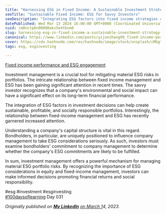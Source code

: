 ```yaml
---
title: "Harnessing ESG in Fixed Income: A Sustainable Investment Strategy for the Savvy Investor"
seoTitle: "Sustainable Fixed Income: ESG for Savvy Investors"
seoDescription: "Integrating ESG factors into fixed income strategies can mitigate risks and enhance long-term financial performance for investors"
datePublished: Wed Mar 13 2024 16:00:00 GMT+0000 (Coordinated Universal Time)
cuid: cm0nctp6n00000akz5e4tbvm8
slug: harnessing-esg-in-fixed-income-a-sustainable-investment-strategy-for-the-savvy-investor
canonical: https://www.linkedin.com/posts/yijunzhang99_fixed-income-performance-and-esg-engagement-activity-7041584705783099392-vT_5?utm_source=share&utm_medium=member_desktop
cover: https://cdn.hashnode.com/res/hashnode/image/stock/unsplash/cMGg7PyBcOg/upload/ec6c8090ab32d80b93e280353ec657aa.jpeg
tags: esg, esginvesting

---
```


[Fixed income performance and ESG engagement](https://am.jpmorgan.com/gb/en/asset-management/adv/investment-themes/sustainable-investing/esg-stewardship-and-fixed-income-performance/)

Investment management is a crucial tool for mitigating material ESG risks in portfolios. The intricate relationship between fixed income management and ESG has been gaining significant attention in recent times. The savvy investor recognizes that a company's environmental and social impact can have a significant effect on its long-term financial performance.  
  
The integration of ESG factors in investment decisions can help create sustainable, profitable, and socially responsible portfolios. Interestingly, the relationship between fixed-income management and ESG has recently garnered increased attention.  
  
Understanding a company's capital structure is vital in this regard. Bondholders, in particular, are uniquely positioned to influence company management to take ESG considerations seriously. As such, investors must examine bondholders' commitment to company management to determine whether the company's ESG commitments are likely to be fulfilled.  
  
In sum, investment management offers a powerful mechanism for managing material ESG portfolio risks. By recognizing the importance of ESG considerations in equity and fixed-income management, investors can make informed decisions promoting financial returns and social responsibility.  
  
#esg #investment #esginvesting  
[#100daysoflearning](https://www.linkedin.com/feed/hashtag/?keywords=100daysoflearning&highlightedUpdateUrns=urn%3Ali%3Aactivity%3A7041584705783099392) Day 031

*Originally published on* [***My LinkedIn***](https://www.linkedin.com/posts/yijunzhang99_fixed-income-performance-and-esg-engagement-activity-7041584705783099392-vT_5?utm_source=share&utm_medium=member_desktop) [*on March 1*](https://www.linkedin.com/posts/yijunzhang99_sustainable-finance-is-rife-with-greenwash-activity-7041247882171060224-rF9j?utm_source=share&utm_medium=member_desktop)*4, 2023.*